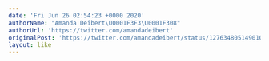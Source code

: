 ```yaml
---
date: 'Fri Jun 26 02:54:23 +0000 2020'
authorName: "Amanda Deibert\U0001F3F3️‍\U0001F308"
authorUrl: 'https://twitter.com/amandadeibert'
originalPost: 'https://twitter.com/amandadeibert/status/1276348051490103296'
layout: like
---
```

